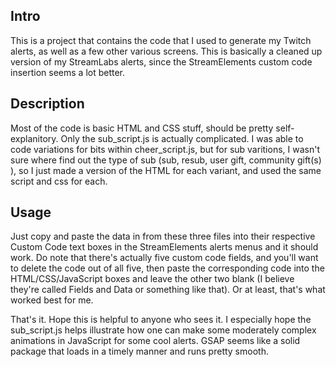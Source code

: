 ## Intro

This is a project that contains the code that I used to generate my Twitch alerts, as well as a few other various screens. This is basically a cleaned up version of my StreamLabs alerts, since the StreamElements custom code insertion seems a lot better.


## Description

Most of the code is basic HTML and CSS stuff, should be pretty self-explanitory. Only the sub_script.js is actually complicated. I was able to code variations for bits within cheer_script.js, but for sub varitions, I wasn't sure where find out the type of sub (sub, resub, user gift, community gift(s) ), so I just made a version of the HTML for each variant, and used the same script and css for each.


## Usage

Just copy and paste the data in from these three files into their respective Custom Code text boxes in the StreamElements alerts menus and it should work. Do note that there's actually five custom code fields, and you'll want to delete the code out of all five, then paste the corresponding code into the HTML/CSS/JavaScript boxes and leave the other two blank (I believe they're called Fields and Data or something like that). Or at least, that's what worked best for me.

That's it. Hope this is helpful to anyone who sees it. I especially hope the sub_script.js helps illustrate how one can make some moderately complex animations in JavaScript for some cool alerts. GSAP seems like a solid package that loads in a timely manner and runs pretty smooth.